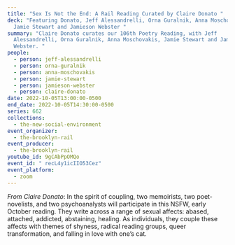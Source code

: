 ```yaml
---
title: "Sex Is Not the End: A Rail Reading Curated by Claire Donato "
deck: "Featuring Donato, Jeff Alessandrelli, Orna Guralnik, Anna Moschovakis,
  Jamie Stewart and Jamieson Webster "
summary: "Claire Donato curates our 106th Poetry Reading, with Jeff
  Alessandrelli, Orna Guralnik, Anna Moschovakis, Jamie Stewart and Jamieson
  Webster. "
people:
  - person: jeff-alessandrelli
  - person: orna-guralnik
  - person: anna-moschovakis
  - person: jamie-stewart
  - person: jamieson-webster
  - person: claire-donato
date: 2022-10-05T13:00:00-0500
end_date: 2022-10-05T14:30:00-0500
series: 662
collections:
  - the-new-social-environment
event_organizer:
  - the-brooklyn-rail
event_producer:
  - the-brooklyn-rail
youtube_id: 9gCAbPpOMQo
event_id: " recL4y1icIIO53Cez"
event_platform:
  - zoom
---
```

*From Claire Donato*: In the spirit of coupling, two memoirists, two poet-novelists, and two psychoanalysts will participate in this NSFW, early October reading. They write across a range of sexual affects: abased, attached, addicted, abstaining, healing. As individuals, they couple these affects with themes of shyness, radical reading groups, queer transformation, and falling in love with one’s cat.